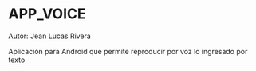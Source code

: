 # APP_VOICE

Autor: Jean Lucas Rivera

Aplicación para Android que permite reproducir por voz lo ingresado por texto

